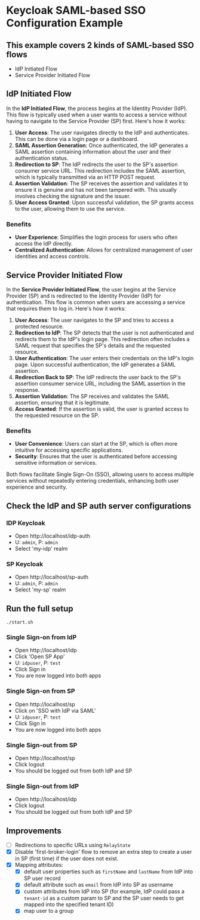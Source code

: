 # Keycloak SAML-based SSO Configuration Example

## This example covers 2 kinds of SAML-based SSO flows

- IdP Initiated Flow
- Service Provider Initiated Flow

## IdP Initiated Flow

In the **IdP Initiated Flow**, the process begins at the Identity Provider (IdP). This flow is typically used when a
user wants to access a service without having to navigate to the Service Provider (SP) first. Here's how it works:

1. **User Access**: The user navigates directly to the IdP and authenticates. This can be done via a login page or a
   dashboard.
2. **SAML Assertion Generation**: Once authenticated, the IdP generates a SAML assertion containing information about
   the user and their authentication status.
3. **Redirection to SP**: The IdP redirects the user to the SP's assertion consumer service URL. This redirection
   includes the SAML assertion, which is typically transmitted via an HTTP POST request.
4. **Assertion Validation**: The SP receives the assertion and validates it to ensure it is genuine and has not been
   tampered with. This usually involves checking the signature and the issuer.
5. **User Access Granted**: Upon successful validation, the SP grants access to the user, allowing them to use the
   service.

### Benefits

- **User Experience**: Simplifies the login process for users who often access the IdP directly.
- **Centralized Authentication**: Allows for centralized management of user identities and access controls.

## Service Provider Initiated Flow

In the **Service Provider Initiated Flow**, the user begins at the Service Provider (SP) and is redirected to the
Identity Provider (IdP) for authentication. This flow is common when users are accessing a service that requires them to
log in. Here's how it works:

1. **User Access**: The user navigates to the SP and tries to access a protected resource.
2. **Redirection to IdP**: The SP detects that the user is not authenticated and redirects them to the IdP's login page.
   This redirection often includes a SAML request that specifies the SP's details and the requested resource.
3. **User Authentication**: The user enters their credentials on the IdP's login page. Upon successful authentication,
   the IdP generates a SAML assertion.
4. **Redirection Back to SP**: The IdP redirects the user back to the SP's assertion consumer service URL, including the
   SAML assertion in the response.
5. **Assertion Validation**: The SP receives and validates the SAML assertion, ensuring that it is legitimate.
6. **Access Granted**: If the assertion is valid, the user is granted access to the requested resource on the SP.

### Benefits

- **User Convenience**: Users can start at the SP, which is often more intuitive for accessing specific applications.
- **Security**: Ensures that the user is authenticated before accessing sensitive information or services.

Both flows facilitate Single Sign-On (SSO), allowing users to access multiple services without repeatedly entering
credentials, enhancing both user experience and security.

## Check the IdP and SP auth server configurations

### IDP Keycloak

- Open http://localhost/idp-auth
- U: `admin`, P: `admin`
- Select 'my-idp' realm

### SP Keycloak

- Open http://localhost/sp-auth
- U: `admin`, P: `admin`
- Select 'my-sp' realm

## Run the full setup

```shell
./start.sh
```

### Single Sign-on from IdP

- Open http://localhost/idp
- Click 'Open SP App'
- U: `idpuser`, P: `test`
- Click Sign in
- You are now logged into both apps

### Single Sign-on from SP

- Open http://localhost/sp
- Click on 'SSO with IdP via SAML'
- U: `idpuser`, P: `test`
- Click Sign in
- You are now logged into both apps

### Single Sign-out from SP

- Open http://localhost/sp
- Click logout
- You should be logged out from both IdP and SP

### Single Sign-out from IdP

- Open http://localhost/idp
- Click logout
- You should be logged out from both IdP and SP

## Improvements

- [ ] Redirections to specific URLs using `RelayState`
- [x] Disable 'first-broker-login' flow to remove an extra step to create a user in SP (first time) if the user does not
  exist.
- [x] Mapping attributes:
    - [x] default user properties such as `firstName` and `lastName` from IdP into SP user record
    - [x] default attribute such as `email` from IdP into SP as username
    - [x] custom attributes from IdP into SP (for example, IdP could pass a `tenant-id` as a custom param to SP and the
      SP user needs to get mapped into the specified tenant ID)
    - [x] map user to a group
